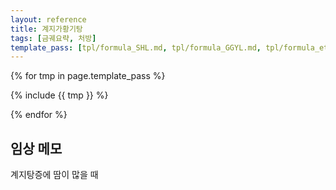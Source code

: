 ```yaml
---
layout: reference
title: 계지가황기탕
tags: [금궤요략, 처방]
template_pass: [tpl/formula_SHL.md, tpl/formula_GGYL.md, tpl/formula_etc.md]
---
```


{% for tmp in page.template_pass %}

{% include {{ tmp }} %}

{% endfor %}

## 임상 메모

계지탕증에 땀이 많을 때
